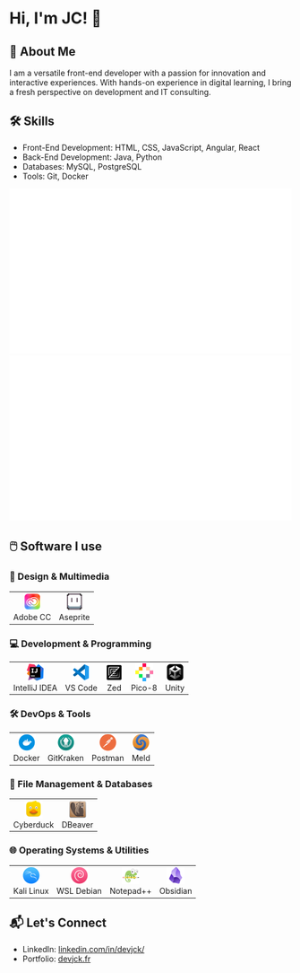 # Hi, I'm JC! 👋

## 🚀 About Me
I am a versatile front-end developer with a passion for innovation and interactive experiences. With hands-on experience in digital learning, I bring a fresh perspective on development and IT consulting.

## 🛠️ Skills

- Front-End Development: HTML, CSS, JavaScript, Angular, React
- Back-End Development: Java, Python
- Databases: MySQL, PostgreSQL
- Tools: Git, Docker

![](https://raw.githubusercontent.com/realjck/github-stats/master/generated/languages.svg#gh-dark-mode-only)
![](https://raw.githubusercontent.com/realjck/github-stats/master/generated/languages.svg#gh-light-mode-only)

## 🖱️ Software I use

<h3>🎨 Design & Multimedia</h3>
<table>
  <tr>
    <td align="center">
      <a href="https://www.adobe.com/creativecloud.html">
        <img src="icons/adobe.png" width="32">
      </a><br>Adobe CC
    </td>
    <td align="center">
      <a href="https://www.aseprite.org/">
        <img src="icons/aseprite.png" width="32">
      </a><br>Aseprite
    </td>
  </tr>
</table>

<h3>💻 Development & Programming</h3>
<table>
  <tr>
    <td align="center">
      <a href="https://www.jetbrains.com/idea/">
        <img src="icons/intellij.png" width="32">
      </a><br>IntelliJ IDEA
    </td>
    <td align="center">
      <a href="https://code.visualstudio.com/">
        <img src="icons/vscode.png" width="32">
      </a><br>VS Code
    </td>
    <td align="center">
      <a href="https://zed.dev/">
        <img src="icons/zed.png" width="32">
      </a><br>Zed
    </td>
    <td align="center">
      <a href="https://www.lexaloffle.com/pico-8.php">
        <img src="icons/pico8.png" width="32">
      </a><br>Pico-8
    </td>
    <td align="center">
      <a href="https://unity.com/">
        <img src="icons/unity.png" width="32">
      </a><br>Unity
    </td>
  </tr>
</table>

<h3>🛠️ DevOps & Tools</h3>
<table>
  <tr>
    <td align="center">
      <a href="https://www.docker.com/">
        <img src="icons/docker.png" width="32">
      </a><br>Docker
    </td>
    <td align="center">
      <a href="https://www.gitkraken.com/">
        <img src="icons/gitkraken.png" width="32">
      </a><br>GitKraken
    </td>
    <td align="center">
      <a href="https://www.postman.com/">
        <img src="icons/postman.png" width="32">
      </a><br>Postman
    </td>
    <td align="center">
      <a href="https://meldmerge.org/">
        <img src="icons/meld.png" width="32">
      </a><br>Meld
    </td>
  </tr>
</table>

<h3>📂 File Management & Databases</h3>
<table>
  <tr>
    <td align="center">
      <a href="https://cyberduck.io/">
        <img src="icons/cyberduck.png" width="32">
      </a><br>Cyberduck
    </td>
    <td align="center">
      <a href="https://dbeaver.io/">
        <img src="icons/dbeaver.png" width="32">
      </a><br>DBeaver
    </td>
  </tr>
</table>

<h3>🌐 Operating Systems & Utilities</h3>
<table>
  <tr>
    <td align="center">
      <a href="https://www.kali.org/">
        <img src="icons/kali.png" width="32">
      </a><br>Kali Linux
    </td>
    <td align="center">
      <a href="https://www.debian.org/">
        <img src="icons/debian.png" width="32">
      </a><br>WSL Debian
    </td>
    <td align="center">
      <a href="https://notepad-plus-plus.org/">
        <img src="icons/notepad++.png" width="32">
      </a><br>Notepad++
    </td>
    <td align="center">
      <a href="https://obsidian.md/">
        <img src="icons/obsidian.png" width="32">
      </a><br>Obsidian
    </td>
  </tr>
</table>

## 📬 Let's Connect

- LinkedIn: [linkedin.com/in/devjck/](https://www.linkedin.com/in/devjck/)
- Portfolio: [devjck.fr](https://devjck.fr)
